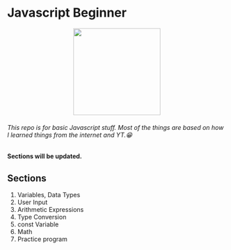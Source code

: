 # Javascript Beginner

<p align="center">
  <img width="200" height="200" src="https://cdn-icons-png.flaticon.com/512/5968/5968292.png">
</p>

###### This repo is for basic Javascript stuff. Most of the things are based on how I learned things from the internet and YT.😁

**Sections will be updated.**

## Sections

1. Variables, Data Types
2. User Input
3. Arithmetic Expressions
4. Type Conversion
5. const Variable
6. Math
7. Practice program
